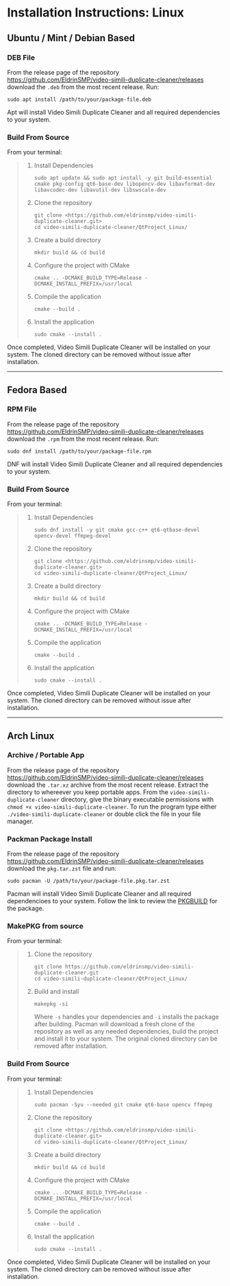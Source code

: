 # Installation Instructions: Linux

## Ubuntu / Mint / Debian Based

### DEB File

From the release page of the repository <https://github.com/EldrinSMP/video-simili-duplicate-cleaner/releases> download the `.deb` from the most recent release. Run:

    sudo apt install /path/to/your/package-file.deb

Apt will install Video Simili Duplicate Cleaner and all required dependencies to your system.

### Build From Source
From your terminal:

> 1. Install Dependencies
>    ```
>    sudo apt update && sudo apt install -y git build-essential cmake pkg-config qt6-base-dev libopencv-dev libavformat-dev libavcodec-dev libavutil-dev libswscale-dev
>    ```
>
> 2. Clone the repository
>    ```
>    git clone <https://github.com/eldrinsmp/video-simili-duplicate-cleaner.git>
>    cd video-simili-duplicate-cleaner/QtProject_Linux/
>    ```
>
> 3. Create a build directory
>    ```
>    mkdir build && cd build
>    ```
>
> 4. Configure the project with CMake
>    ```
>    cmake .. -DCMAKE_BUILD_TYPE=Release -DCMAKE_INSTALL_PREFIX=/usr/local
>    ```
>
> 5. Compile the application
>    ```
>    cmake --build .
>    ```
>
> 6. Install the application
>    ```
>    sudo cmake --install .
>    ```

Once completed, Video Simili Duplicate Cleaner will be installed on your system. The cloned directory can be removed without issue after installation.

---

## Fedora Based

### RPM File

From the release page of the repository <https://github.com/EldrinSMP/video-simili-duplicate-cleaner/releases> download the `.rpm` from the most recent release. Run:

    sudo dnf install /path/to/your/package-file.rpm

DNF will install Video Simili Duplicate Cleaner and all required dependencies to your system.

### Build From Source
From your terminal:

> 1. Install Dependencies
>    ```
>    sudo dnf install -y git cmake gcc-c++ qt6-qtbase-devel opencv-devel ffmpeg-devel
>    ```
>
> 2. Clone the repository
>    ```
>    git clone <https://github.com/eldrinsmp/video-simili-duplicate-cleaner.git>
>    cd video-simili-duplicate-cleaner/QtProject_Linux/
>    ```
>
> 3. Create a build directory
>    ```
>    mkdir build && cd build
>    ```
>
> 4. Configure the project with CMake
>    ```
>    cmake .. -DCMAKE_BUILD_TYPE=Release -DCMAKE_INSTALL_PREFIX=/usr/local
>    ```
>
> 5. Compile the application
>    ```
>    cmake --build .
>    ```
>
> 6. Install the application
>    ```
>    sudo cmake --install .
>    ```

Once completed, Video Simili Duplicate Cleaner will be installed on your system. The cloned directory can be removed without issue after installation.

---

## Arch Linux

### Archive / Portable App

From the release page of the repository <https://github.com/EldrinSMP/video-simili-duplicate-cleaner/releases> download the `.tar.xz` archive from the most recent release. Extract the directory to whereever you keep portable apps. From the `video-simili-duplicate-cleaner` directory, give the binary executable permissions with `chmod +x video-simili-duplicate-cleaner`. To run the program type either `./video-simili-duplicate-cleaner` or double click the file in your file manager.

### Packman Package Install

From the release page of the repository <https://github.com/EldrinSMP/video-simili-duplicate-cleaner/releases> download the `pkg.tar.zst` file and run:

    sudo pacman -U /path/to/your/package-file.pkg.tar.zst

Pacman will install Video Simili Duplicate Cleaner and all required dependencioes to your system. Follow the link to review the [PKGBUILD](https://github.com/EldrinSMP/video-simili-duplicate-cleaner/blob/4995e70011f15ef350e254d5f6af3aa83a4aa005/QtProject_Linux/PKGBUILD) for the package.

### MakePKG from source
From your terminal:

> 1. Clone the repository
>    ```
>    git clone https://github.com/eldrinsmp/video-simili-duplicate-cleaner.git
>    cd video-simili-duplicate-cleaner/QtProject_Linux/
>    ```
>
> 2. Build and install
>    ```
>    makepkg -si
>    ```
>
>    Where `-s` handles your dependencies and `-i` installs the package after building. Pacman will download a fresh clone of the repository as well as any needed dependencies, build the project and install it to your system. The original cloned directory can be removed after installation.

### Build From Source
From your terminal:

> 1. Install Dependencies
>    ```
>    sudo pacman -Syu --needed git cmake qt6-base opencv ffmpeg
>    ```
>
> 2. Clone the repository
>    ```
>    git clone <https://github.com/eldrinsmp/video-simili-duplicate-cleaner.git>
>    cd video-simili-duplicate-cleaner/QtProject_Linux/
>    ```
>
> 3. Create a build directory
>    ```
>    mkdir build && cd build
>    ```
>
> 4. Configure the project with CMake
>    ```
>    cmake .. -DCMAKE_BUILD_TYPE=Release -DCMAKE_INSTALL_PREFIX=/usr/local
>    ```
>
> 5. Compile the application
>    ```
>    cmake --build .
>    ```
>
> 6. Install the application
>    ```
>    sudo cmake --install .
>    ```

Once completed, Video Simili Duplicate Cleaner will be installed on your system. The cloned directory can be removed without issue after installation.
